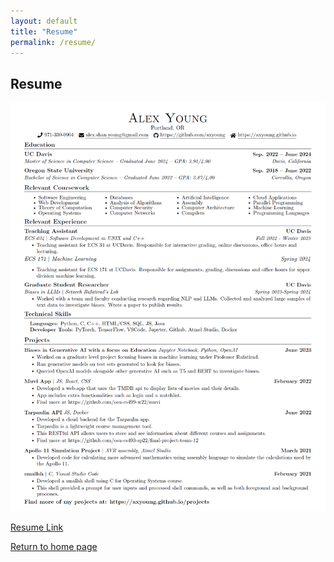 ```yaml
---
layout: default
title: "Resume"
permalink: /resume/
---
```


## Resume

![Image](/resume_2024.png)

[Resume Link](/resume_software.pdf)

[Return to home page](https://axyoung.github.io)
